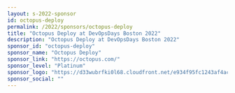 ```yaml
---
layout: s-2022-sponsor
id: octopus-deploy
permalink: /2022/sponsors/octopus-deploy
title: "Octopus Deploy at DevOpsDays Boston 2022"
description: "Octopus Deploy at DevOpsDays Boston 2022"
sponsor_id: "octopus-deploy"
sponsor_name: "Octopus Deploy"
sponsor_link: "https://octopus.com/"
sponsor_level: "Platinum"
sponsor_logo: "https://d33wubrfki0l68.cloudfront.net/e934f95fc1243af4ac4f128ba16594e356d2e38b/20b3a/img/sponsors/octopus-deploy.png"
sponsor_social: ""
---
```

  
